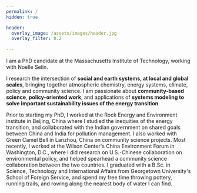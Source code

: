 ```yaml
---
permalink: /
hidden: true

header:
  overlay_image: /assets/images/header.jpg
  overlay_filter: 0.2
  
---
```

I am a PhD candidate at the Massachusetts Institute of Technology, working with Noelle Selin.

I research the intersection of **social and earth systems, at local and global scales**, bringing together atmospheric chemistry, energy systems, climate, policy and community science. I am passionate about **community-based science**, **policy-oriented work**, and applications of **systems modeling to solve important sustainability issues of the energy transition**.

Prior to starting my PhD, I worked at the Rock Energy and Environment institute in Beijing, China where I studied the inequities of the energy transition, and collaborated with the Indian government on shared goals between China and India for pollution management. I also worked with Green Camel Bell in Lanzhou, China on community science projects. Most recently, I worked at the Wilson Center's China Environment Forum in Washington, D.C., where I did research on U.S.-Chinese collaboration on environmental policy, and helped spearhead a community science collaboration between the two countries. I graduated with a B.Sc. in Science, Technology and International Affairs from Georgetown University's School of Foreign Service, and spend my free time throwing pottery, running trails, and rowing along the nearest body of water I can find.

